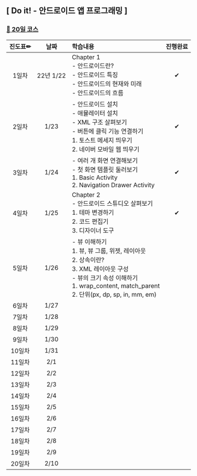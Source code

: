## [ Do it! - 안드로이드 앱 프로그래밍 ]

### [🐾 20일 코스](https://www.inflearn.com/course/2018-%EC%95%88%EB%93%9C%EB%A1%9C%EC%9D%B4%EB%93%9C-%EC%95%B1-%ED%94%84%EB%A1%9C%EA%B7%B8%EB%9E%98%EB%B0%8D-%EC%98%A4%EB%A0%88%EC%98%A4/dashboard)  
  
  
|진도표✏|날짜|학습내용|진행완료|
|:-----:|:--:|:------|:-----:|
| 1일차 | 22년 1/22 |Chapter 1<br>- 안드로이드란?<br>- 안드로이드 특징<br>- 안드로이드의 현재와 미래<br>- 안드로이드의 흐름|✔|
| 2일차 |1/23|- 안드로이드 설치<br>- 애뮬레이터 설치<br>- XML 구조 살펴보기<br>- 버튼에 클릭 기능 연결하기<br>1. 토스트 메세지 띄우기<br>2. 네이버 모바일 웹 띄우기|✔|
| 3일차 |1/24|- 여러 개 화면 연결해보기<br>- 첫 화면 템플릿 둘러보기<br>1. Basic Activity<br>2. Navigation Drawer Activity|✔|
| 4일차 |1/25|Chapter 2<br>- 안드로이드 스튜디오 살펴보기<br>1. 테마 변경하기<br>2. 코드 편집기<br>3. 디자이너 도구|✔|
| 5일차 |1/26|- 뷰 이해하기<br>1. 뷰, 뷰 그룹, 위젯, 레이아웃<br>2. 상속이란?<br>3. XML 레이아웃 구성<br>- 뷰의 크기 속성 이해하기<br>1. wrap_content, match_parent<br>2. 단위(px, dp, sp, in, mm, em)||
| 6일차 |1/27|||
| 7일차 |1/28|||
| 8일차 |1/29|||
| 9일차 |1/30|||
|10일차 |1/31|||
|11일차 |2/1|||
|12일차 |2/2|||
|13일차 |2/3|||
|14일차 |2/4|||
|15일차 |2/5|||
|16일차 |2/6|||
|17일차 |2/7|||
|18일차 |2/8|||
|19일차 |2/9||
|20일차 |2/10|||
